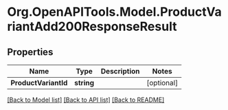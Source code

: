 # Org.OpenAPITools.Model.ProductVariantAdd200ResponseResult

## Properties

Name | Type | Description | Notes
------------ | ------------- | ------------- | -------------
**ProductVariantId** | **string** |  | [optional] 

[[Back to Model list]](../README.md#documentation-for-models) [[Back to API list]](../README.md#documentation-for-api-endpoints) [[Back to README]](../README.md)


